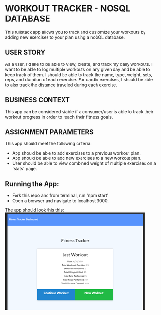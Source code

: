 # WORKOUT TRACKER - NOSQL DATABASE
This fullstack app allows you to track and customize your workouts by adding new exercises to your plan using a noSQL database.

## USER STORY
As a user, I'd like to be able to view, create, and track my daily workouts. I want to be able to log multiple workouts on any given day and be able to keep track of them. I should be able to track the name, type, weight, sets, reps, and duration of each exercise. For cardio exercises, I should be able to also track the distance traveled during each exercise. 

## BUSINESS CONTEXT
This app can be considered viable if a consumer/user is able to track their workout progress in order to reach their fitness goals.

## ASSIGNMENT PARAMETERS
This app should meet the following criteria: 

* App should be able to add exercises to a previous workout plan.
* App should be able to add new exercises to a new workout plan.
* User should be able to view combined weight of multiple exercises on a 'stats' page.

## Running the App:
* Fork this repo and from terminal, run 'npm start'
* Open a browser and navigate to localhost 3000.

The app should look this this:
![](fitnesstracker.png)
